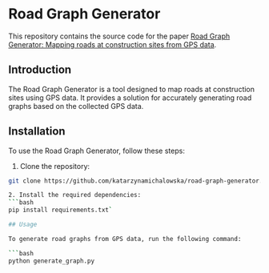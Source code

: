 # Road Graph Generator

This repository contains the source code for the paper [Road Graph Generator: Mapping roads at construction sites from GPS data](https://arxiv.org/abs/2402.09919).

## Introduction

The Road Graph Generator is a tool designed to map roads at construction sites using GPS data. It provides a solution for accurately generating road graphs based on the collected GPS data.

## Installation

To use the Road Graph Generator, follow these steps:

1. Clone the repository: 
```bash
git clone https://github.com/katarzynamichalowska/road-graph-generator.git`

2. Install the required dependencies: 
```bash
pip install requirements.txt`

## Usage

To generate road graphs from GPS data, run the following command:

```bash
python generate_graph.py



